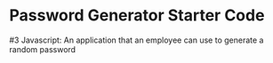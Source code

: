 # Password Generator Starter Code
#3 Javascript: An application that an employee can use to generate a random password